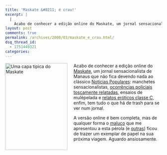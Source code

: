 ```yaml
---
title: 'Maskate &#8211; é crau!'
excerpt: |
  |
    Acabo de conhecer a edição online do Maskate, um jornal sensacionalista de Manaus que não fica devendo nada ao clássico Notícias Populares: manchetes sensacionalistas, ocorrências policiais toscamente relatadas, ensaios de mulépelada e relatos eróticos classe C, enfim, tem tudo o...
layout: post
comments: true
permalink: /archives/2008/03/maskate_e_crau.html/
dsq_thread_id:
  - 1751449321
categories:
---
```

<span class="mt-enclosure mt-enclosure-image"><img title="Uma capa típica do Maskate" src="//chester.me/archives/img/maskate.jpg" width="200" height="279" class="mt-image-left" style="float: left; margin: 0 20px 20px 0;" /></span>Acabo de conhecer a edição online do [Maskate][1], um jornal sensacionalista de Manaus que não fica devendo nada ao clássico [Notícias Populares][2]: manchetes sensacionalistas, [ocorrências policiais toscamente relatadas][3], ensaios de mulépelada e [relatos eróticos classe C][4], enfim, tem tudo o que há de trash para se ver num jornal.

A versão online é bem completa, mas de qualquer forma o [maluco][5] que me apresentou a esta pérola (e [outras][6]) ficou de trazer um exemplar de papel na sua próxima viagem. Aguardo ansiosamente.

 [1]: http://maskate.com.br/
 [2]: //chester.me/archives/2007/04/noticias_popula.html
 [3]: http://maskate.com.br/index.php?pg=ver.impressa&#038;id=177
 [4]: http://maskate.com.br/index.php?pg=ver.news&#038;id=174
 [5]: http://zombietheworld.com/
 [6]: //chester.me/archives/2008/02/pornografia_com.html
